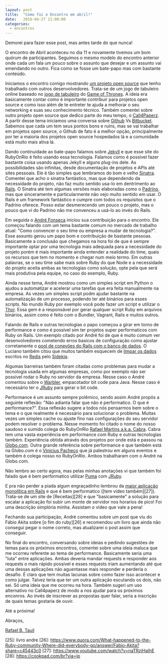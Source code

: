 ```yaml
---
layout: post
title:  "Como foi o Encontro em abril!"
date:   2016-04-27 11:00:00
categories:
  - encontros
---
```


Demorei para fazer esse post, mas antes tarde do que nunca!

O encontro de Abril aconteceu no dia 11 e novamente tivemos um bom quórum de participantes. Seguimos o mesmo modelo do encontro anterior onde cada um fala um pouco sobre o assunto que desejar e um assunto vai emendando no outro. Fica como se fosse um bate-papo mas com bastante conteúdo.

Iniciamos o encontro comigo mostrando [um projeto open source][2] que tenho trabalhado com outros desenvolvedores. Trata-se de um jogo de tabuleiro online baseado no [jogo de tabuleiro][3] do [Game of Thrones][4]. A ideia era basicamente contar como é importante contribuir para projetos open source e como isso além de te entreter te ajuda a melhorar o seu networking e suas seu conhecimento técnico. Também comentei sobre outro projeto open source que dedico parte do meu tempo, o [Call4Paperz][5]. A partir desse tema iniciamos uma conversa sobre [Github][6] Vs [Bitbucket][7]. Sabemos que cada um tem seus pontos bons e ruins, mas se vai trabalhar em projetos open source, o Github de fato é a melhor opção, principalmente por ter a maioria dos projetos open source hospedados lá e a comunidade está muito mais ativa lá.

Dando continuidade ao bate-papo falamos sobre [Jekyll][8] e que esse site do RubyOnRio é feito usando essa tecnologia. Falamos como é possível fazer bastante coisa usando apenas Jekyll e alguns plug-ins dele. As possibilidades são infinitas, desde documentação de projetos e APIs até sites pessoais. Ele é tão simples que lembramos do bom e velho [Sinatra][9]. Comentei que acho o sinatra fantástico, mas que dependendo da necessidade do projeto, não faz muito sentido usa-lo em dentrimento ao [Rails][10]. O Sinatra até tem algumas versões mais elaboradas como o [Padrino][11], mas que sinceramente e particularmente não vejo muito sentido em usar. O Rails é um framework fantástico e cumpre com todos os requisitos que o Padrino oferece. Posso estar desmerecendo um pouco o projeto, mas o pouco que vi do Padrino não me convenceu a usá-lo ao invés do Rails.

Em seguida o [André Fonseca][12] iniciou sua contribuição para o encontro. Ele começou falando com um tema bastante comum no mercado de trabalho atual: "Como convencer o seu time ou empresa a mudar de tecnologia?". Esse assunto gerou um papo bom e contribuição de bastante pessoas. Basicamente a conclusão que chegamos na hora foi de que é sempre importante optar por uma tecnologia mais adequada para a necessidade do projeto porém é mais importante ainda entender a realidade do time, quais os recursos que tem no momento e chegar num meio termo. Em outras palavras, se o seu time sabe mais sobre Ruby do que Node e a necessidade do projeto aceita ambas as tecnologias como solução, opte pela que será mais produtiva pela equipe, no caso do exemplo, Ruby.

Ainda nesse tema, André mostrou como um simples script em Python o ajudou a automatizar e acelerar uma tarefas que era feita manualmente na empresa. As vezes um simples script podm ajudar bastante na automatização de um processo, podendo ter até binários para esses scripts. No mundo Ruby por exemplo você pode fazer um script e utilizar o [Thor][13]. Essa gem é a responsável por gerar qualquer script Ruby em arquivos binários, assim como é feito com o Bundler, Vagrant, Rails e muitos outros.

Falando de Rails e outras tecnologias o papo começou a girar em torno de performance e como é possível sim ter projetos super performaticos com Ruby on Rails. Um exemplo citado por André foi de que é muito comum ver desenvolvedores cometendo erros basicos de configuração como ajustar corretamente o [pool de conevões do Rails com o banco de dados][14]. O Luciano também citou que muitos também esquecem de [limpar os dados][15] escritos no [Redis][16] pelo [Sidekiq][17].

Algumas barreiras também foram citadas como problemas para mudar a tecnologia usada em algumas empresas, como por exemplo não ser possível rodar o Ruby no servidor da empresa. Nesse caso o André comentou sobre o [Warbler][18], empacotador bit code para Java. Nesse caso é necessário ter o [JRuby][23] para gerar o bit code.

Performance é um assunto sempre polêmico, sendo assim André propôs a seguinte reflexão: "Não adianta falar que não é performatico. O que é performance?". Essa reflexão sugere a todos nós pensarmos bem sobre o tema e o que realmente é necessário para solucionar o problema. Muitas vezes um simples cache ou ajuste fino nas configurações do seu servidor podem resolver o problema. Nesse momento foi citado o nome do nosso saudoso e sumido colega do RubyOnRio [Rafael Martins a.k.a. Cabra][19]. Cabra tem uma vasta experiência em performance com Ruby e outras tecnologias também. Experiência obtida através dos projetos por onde está e passou na [Globo.com][20]. Outra grande referência sobre performance e que também está na Globo.com é o [Vinicius Pacheco][21] que já palestrou em alguns eventos e também é colega nosso no RubyOnRio. Ambos trabalharam com o André na Globo.com.

Não lembro ao certo agora, mas pelas minhas anotações vi que também foi falado que é bem performatico utilizar [Puma][22] com [JRuby][23].

E pra não perder a piada algum engraçadinho lembrou da [maior aplicação monolítica em Rails][24] e que é bem performatico ([tem video também][27]). Trata-se de um site de [Receitas][28] e que "basicamente" a solução para escalar a aplicação foi subir um monte de servidor nos horarios de pico! Foi uma descrição simplória minha. Assistam o video que vale a pena!

Fechando sua participação, André comentou sobre um post que viu do Fábio Akita sobre [o fim do ruby][26] e recomendou um livro que ainda não consegui pegar o nome correto, mas atualizarei o post assim que conseguir.

No final do encontro, conversando sobre ideias e pedindo sugestões de temas para os próximos encontros, comentei sobre uma ideia maluca que me ocorreu referente ao tema de performance. Basicamente seria uma "luta" entre aplicações. Ambas deveria mandar requests e responder aos requests o mais rápido possível e esses requests iriam aumentando até que uma dessas aplicações não aguentasse mais responder e perderia o desafio. É claro que tem muitas lacunas sobre como fazer isso acontecer e como julgar. Talvez teria que ter um outra aplicação escutando os dois, não sei. Só uma ideia que me ocorreu na hora. Também sugeri um uso alternativo no Call4paperz de modo a nos ajudar para os próximos enconros. Ao invés de inscrever as propostas quer falar, seria a inscrição de quais temas gostaria de ouvir.

Até a próxima!

Abraços,

[Rafael B. Tauil][1]

[1]: https://twitter.com/tauil
[2]: https://github.com/got-board-team
[3]: https://www.galapagosjogos.com.br/jogos/a-guerra-dos-tronos-board-game
[4]: https://pt.wikipedia.org/wiki/Game_of_Thrones
[5]: http://call4paperz.com/
[6]: https://github.com/
[7]: https://bitbucket.org/
[8]: https://github.com/jekyll/jekyll
[9]: https://github.com/sinatra/sinatra
[10]: https://github.com/rails/rails
[11]: https://github.com/padrino/padrino-framework
[12]: https://twitter.com/aoqfonseca
[13]: https://github.com/erikhuda/thor
[14]: http://stackoverflow.com/questions/15086880/correct-setting-of-database-connection-pool-database-yml-for-single-threaded-rai
[15]: https://coderwall.com/p/gefcig/flush-sidekiq-s-redis-db
[16]: http://redis.io/
[17]: https://github.com/mperham/sidekiq
[18]: https://github.com/jruby/warbler
[19]: https://twitter.com/rafael_mws
[20]: http://globo.com
[21]: https://twitter.com/ViniciusPach
[22]: http://puma.io/
[23]: http://jruby.org/
[24]: https://speakerdeck.com/a_matsuda/the-recipe-for-the-worlds-largest-rails-monolith
[25]: livro andre
[26]: https://www.quora.com/What-happened-to-the-Ruby-community-Where-did-everybody-go/answer/Fabio-Akita?share=c45443c0
[27]: https://www.youtube.com/watch?v=naTRzjHaIhE
[28]: https://cookpad.com/br?via=jp

